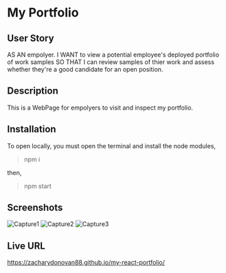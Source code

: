 # My Portfolio

## User Story
AS AN empolyer. I WANT to view a potential employee's deployed portfolio of work samples 
SO THAT I can review samples of thier work and assess whether they're a good candidate for an open position.

## Description
This is a WebPage for empolyers to visit and inspect my portfolio. 

## Installation 

To open locally, you must open the terminal and install the node modules,

>npm i

then,

>npm start

## Screenshots
![Capture1](https://user-images.githubusercontent.com/109838413/217784098-090b12f1-70a6-4a70-99e0-32ca42655c7f.PNG)
![Capture2](https://user-images.githubusercontent.com/109838413/217784136-91baacbe-f598-4c52-a4a3-1d00e1e0f308.PNG)
![Capture3](https://user-images.githubusercontent.com/109838413/217784147-2943cece-f5ef-4c9c-a541-6331e86d81b1.PNG)


## Live URL
https://zacharydonovan88.github.io/my-react-portfolio/ 

